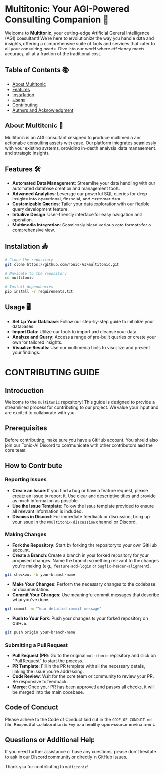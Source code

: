# Multitonic: Your AGI-Powered Consulting Companion 🚀

Welcome to **Multitonic**, your cutting-edge Artificial General Intelligence (AGI) consultant! We're here to revolutionize the way you handle data and insights, offering a comprehensive suite of tools and services that cater to all your consulting needs. Dive into our world where efficiency meets accuracy, all at a fraction of the traditional cost.

## Table of Contents 📚
- [About Multitonic](#about-multitonic)
- [Features](#features)
- [Installation](#installation)
- [Usage](#usage)
- [Contributing](#CONTRIBUTING-GUIDE)
- [Authors and Acknowledgment](#authors-and-acknowledgment)

## About Multitonic 🌟
Multitonic is an AGI consultant designed to produce multimedia and actionable consulting assets with ease. Our platform integrates seamlessly with your existing systems, providing in-depth analysis, data management, and strategic insights.

## Features 🛠️
- **Automated Data Management**: Streamline your data handling with our automated database creation and management tools.
- **Advanced Analytics**: Leverage our powerful SQL queries for deep insights into operational, financial, and customer data.
- **Customizable Queries**: Tailor your data exploration with our flexible query development feature.
- **Intuitive Design**: User-friendly interface for easy navigation and operation.
- **Multimedia Integration**: Seamlessly blend various data formats for a comprehensive view.

## Installation 📥
```bash
# Clone the repository
git clone https://github.com/Tonic-AI/multitonic.git

# Navigate to the repository
cd multitonic

# Install dependencies
pip install -r requirements.txt
```
## Usage 🖥️
- **Set Up Your Database**: Follow our step-by-step guide to initialize your databases.
- **Import Data**: Utilize our tools to import and cleanse your data.
- **Analyze and Query**: Access a range of pre-built queries or create your own for tailored insights.
- **Visualize Results**: Use our multimedia tools to visualize and present your findings.

# CONTRIBUTING GUIDE

## Introduction
Welcome to the `multitonic` repository! This guide is designed to provide a streamlined process for contributing to our project. We value your input and are excited to collaborate with you.

## Prerequisites
Before contributing, make sure you have a GitHub account. You should also join our Tonic-AI Discord to communicate with other contributors and the core team.

## How to Contribute

### Reporting Issues
- **Create an Issue**: If you find a bug or have a feature request, please create an issue to report it. Use clear and descriptive titles and provide as much information as possible.
- **Use the Issue Template**: Follow the issue template provided to ensure all relevant information is included.
- **Discuss in Discord**: For immediate feedback or discussion, bring up your issue in the `#multitonic-discussion` channel on Discord.

### Making Changes
- **Fork the Repository**: Start by forking the repository to your own GitHub account.
- **Create a Branch**: Create a branch in your forked repository for your proposed changes. Name the branch something relevant to the changes you're making (e.g., `feature-add-login` or `bugfix-header-alignment`).
```bash
git checkout -b your-branch-name
```  
- **Make Your Changes**: Perform the necessary changes to the codebase or documentation.
- **Commit Your Changes**: Use meaningful commit messages that describe what you've done.

```bash
git commit -m "Your detailed commit message"
```

- **Push to Your Fork**: Push your changes to your forked repository on GitHub.

```bash
git push origin your-branch-name
```

### Submitting a Pull Request
- **Pull Request (PR)**: Go to the original `multitonic` repository and click on "Pull Request" to start the process.
- **PR Template**: Fill in the PR template with all the necessary details, linking the issue you're addressing.
- **Code Review**: Wait for the core team or community to review your PR. Be responsive to feedback.
- **Merge**: Once your PR has been approved and passes all checks, it will be merged into the main codebase.

## Code of Conduct
Please adhere to the Code of Conduct laid out in the `CODE_OF_CONDUCT.md` file. Respectful collaboration is key to a healthy open-source environment.

## Questions or Additional Help
If you need further assistance or have any questions, please don't hesitate to ask in our Discord community or directly in GitHub issues.

Thank you for contributing to `multitonic`!